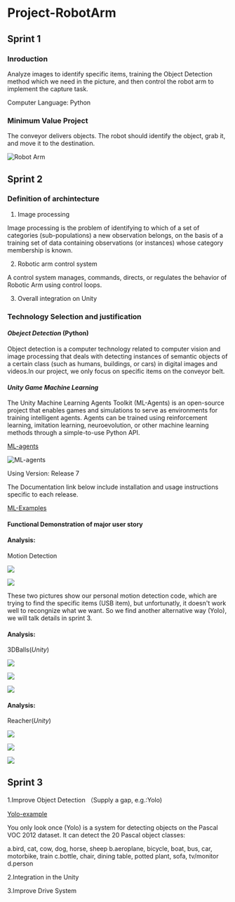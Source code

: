 # Project-RobotArm

## Sprint 1

### Inroduction

Analyze images to identify specific items, training the Object Detection method which we need in the picture, and then control the robot arm to implement the capture task.

Computer Language: Python


### Minimum Value Project

The conveyor delivers objects. The robot should identify the object, grab it, and move it to the destination.

![Robot Arm](https://github.com/lijinlunbeng/Project-RobotArm-/blob/main/images/robotarm.jpg)

## Sprint 2

### Definition of archintecture

1. Image processing

Image processing is the problem of identifying to which of a set of categories (sub-populations) a new observation belongs, on the basis of a training set of data containing observations (or instances) whose category membership is known.

2. Robotic arm control system

A control system manages, commands, directs, or regulates the behavior of Robotic Arm using control loops.

3. Overall integration on Unity



### Technology Selection and justification

#### *Obeject Detection* (Python)

Object detection is a computer technology related to computer vision and image processing that deals with detecting instances of semantic objects of a certain class (such as humans, buildings, or cars) in digital images and videos.In our project, we only focus on specific items on the conveyor belt.

#### *Unity Game Machine Learning*

The Unity Machine Learning Agents Toolkit (ML-Agents) is an open-source project that enables games and simulations to serve as environments for training intelligent agents. Agents can be trained using reinforcement learning, imitation learning, neuroevolution, or other machine learning methods through a simple-to-use Python API.

[ML-agents](https://github.com/Unity-Technologies/ml-agents)

![ML-agents](https://github.com/Unity-Technologies/ml-agents/blob/master/docs/images/image-banner.png)

Using Version: Release 7

The Documentation link below include installation and usage instructions specific to each release.

[ML-Examples](https://github.com/Unity-Technologies/ml-agents/tree/release_7)


#### Functional Demonstration of major user story

#### Analysis:

Motion Detection

![](https://github.com/lijinlunbeng/Project-RobotArm-/blob/main/images/7.jpg)

![](https://github.com/lijinlunbeng/Project-RobotArm-/blob/main/images/8.jpg)

These two pictures show our personal motion detection code, which are trying to find the specific items (USB item), but unfortunatly, it doesn't work well to recongnize what we want. So we find another alternative way (Yolo), we will talk details in sprint 3.

#### Analysis:

3DBalls(*Unity*)

![](https://github.com/lijinlunbeng/Project-RobotArm-/blob/main/images/1.png)

![](https://github.com/lijinlunbeng/Project-RobotArm-/blob/main/images/2.png)

![](https://github.com/lijinlunbeng/Project-RobotArm-/blob/main/images/3.png)


#### Analysis:

Reacher(*Unity*)

![](https://github.com/lijinlunbeng/Project-RobotArm-/blob/main/images/4.png)

![](https://github.com/lijinlunbeng/Project-RobotArm-/blob/main/images/5.png)

![](https://github.com/lijinlunbeng/Project-RobotArm-/blob/main/images/2.png)

## Sprint 3
1.Improve Object Detection （Supply a gap, e.g.:Yolo)

[Yolo-example](https://www.youtube.com/watch?v=4eIBisqx9_g)

You only look once (Yolo) is a system for detecting objects on the Pascal VOC 2012 dataset. It can detect the 20 Pascal object classes:

  a.bird, cat, cow, dog, horse, sheep
  b.aeroplane, bicycle, boat, bus, car, motorbike, train
  c.bottle, chair, dining table, potted plant, sofa, tv/monitor
  d.person

2.Integration in the Unity

3.Improve Drive System
